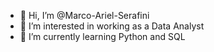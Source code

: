 - 👋 Hi, I’m @Marco-Ariel-Serafini
- 👀 I’m interested in working as a Data Analyst
- 🌱 I’m currently learning Python and SQL

<!---
Marco-Ariel-Serafini/Marco-Ariel-Serafini is a ✨ special ✨ repository because its `README.md` (this file) appears on your GitHub profile.
You can click the Preview link to take a look at your changes.
--->
